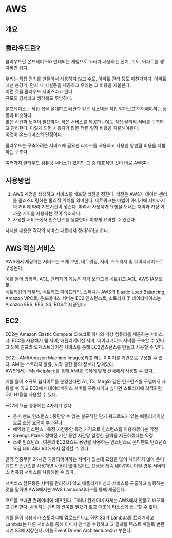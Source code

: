 # AWS

## 개요

## 클라우드란?

클라우드란 온프레미스와 반대되는 개념으로 우리가 사용하는 전기, 수도, 아파트를 생각하면 쉽다.

우리는 직접 전기를 만들어서 사용하지 않고 수도, 아파트 관리 등도 마찬가지다. 아파트에선 승강기, 단지 내 시설등을 제공하고 우리는 그 비용을 지불한다.  
이런 것을 클라우드 서비스라고 한다.  
규모의 경제라고 생각해도 무방하다.

온프레미스는 직접 집을 설계하고 배관과 같은 시스템을 직접 알아보고 의뢰해야하는 상황과 비슷하다.  
많은 시간과 노력이 필요하다.
작은 서비스를 제공하는데도 직접 물리적 서버를 구축하고 관리한다. 이렇게 되면 사용자가 많든 적든 일정 비용을 지불해야한다.  
이것이 온프레미스의 단점이다.

클라우드는 구축하려는 서비스에 필요한 리소스를 사용하고 사용한 양만큼 비용을 지불하는 구조다.

여러가지 클라우드 컴퓨팅 서비스가 있지만 그 중 대표적인 것이 바로 AWS다.

## 사용방법

1. AWS 계정을 생성하고 서비스를 배포할 리전을 정한다.
리전은 AWS가 데이터 센터를 클러스터링하는 물리적 위치를 의미한다. 네트워크는 마법이 아니기에 서버까지의 거리에 따라 지연시간이 생긴다. 따라서 사용자가 요청을 보내는 지역과 가장 가까운 지역을 사용하는 것이 유리하다.
2. 사용할 서비스에서 인스턴스를 생성한다.
이렇게 요약할 수 있겠다.

자세한 내용은 각각의 서비스 파트에서 정리하려고 한다.

## AWS 핵심 서비스

AWS에서 제공하는 서비스는 크게 보안, 네트워킹, 서버, 스토리지 및 데이터베이스로 구성된다.

예를 들어 방화벽, ACL, 관리자의 기능은 각각 보안그룹 네트워크 ACL, AWS IAM으로,  
네트워킹의 라우터, 네트워크 파이프라인, 스위치는 AWS의 Elastic Load Balancing, Amazon VPC로,
온프레미스 서버는 EC2 인스턴스로,
스토리지 및 데이터베이스는 Amazon EBS, EFS, S3, RDS로 제공된다.

## EC2

EC2는 Amazon Elastic Compute Cloud로 하나의 가상 컴퓨터를 제공하는 서비스다. EC2를 사용해서 웹 서버, 애플리케이션 서버, 데이터베이스 서버를 구축할 수 있다. 그 외에 인프라 오케스트레이션 서비스를 통해 EC2인스턴스를 만들고 사용할 수 있다.

EC2는 AMI(Amazon Machine Images)라고 하는 이미지를 기반으로 구성할 수 있다.
AMI는 스토리지 볼륨, 시작 권한 등의 정보가 담겨있다.  
AWS에서는 Marketplace를 통해 AMI를 목적에 맞게 선택해서 사용할 수 있다.

예를 들어 소규모 웹사이트를 운영한다면 A1, T3, M6g와 같은 인스턴스를 구입해서 사용할 수 있고 EC2에서 데이터베이스 서버를 구동시키고 싶다면 스토리지에 최적화된 D2, H1등을 사용할 수 있다.

EC2의 요금 종류에는 4가지가 있다.
* 온 디멘드 인스턴스 : 중단할 수 없는 불규칙한 단기 워크로드가 있는 애플리케이션으로 초당 요금이 부과된다.
* 예약형 인스턴스 : 특정 기간동안 특정 가격으로 인스턴스를 이용하겠다는 약정
* Savings Plans: 정해진 기간 동안 시간당 일정한 금액을 지출하겠다는 약정
* 스팟 인스턴스 : 여분의 EC2호스트 용량을 사용하는 인스턴스로 온디멘드 인스턴스 요금 대비 최대 90%까지 절약할 수 있다.

만약 연중무휴 24시간 가동되어야하는 서버가 있는데 요청을 많이 처리하지 않아 온디멘드 인스턴스를 사용하면 사용이 많이 않아도 요금을 계속 내야한다. 이럴 경우 서버리스 컴퓨팅 서비스를 사용해볼 수 있따.

서버리스 컴퓨팅은 서버를 관리하지 않고 애플리케이션과 서비스를 구출하고 실행하는 것을 말하며 AWS에서는 AWS Lambda서비스를 통해 제공된다.

코드를 보내면 컨테이너에 배포된다. 그러나 컨테이너 자체는 AWS에서 만들고 배포하고 관리한다. 사용자는 관리에 관여할 필요가 없고 애초에 리소스에 접근할 수 없다. 

예를 들어 사용자가 스토리지에 업로드한다고 하면 S3가 Lambda를 트리거하고 Lambda는 다른 서비스를 통해 이미지 인식을 수행하고 그 결과를 텍스트 파일로 변환시켜 S3에 저장한다. 이를 Event Driven Architecture라고 부른다.